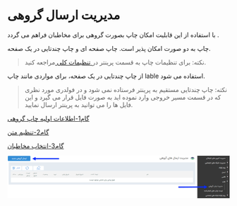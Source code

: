 # مدیریت ارسال گروهی

با استفاده از این قابلیت امکان چاپ بصورت گروهی برای مخاطبان فراهم می گردد .

چاپ به دو صورت امکان پذیر است. چاپ صفحه ای و چاپ چندتایی در یک صفحه.

> نکته: برای تنظیمات چاپ به قسمت پرینتر در[ تنظیمات کلی ](https://github.com/1stco/PayamGostarDocs/blob/master/Help/Settings/General-settings/printer/printer.md) مراجعه کنید.

از چاپ چندتایی در یک صفحه، برای مواردی مانند چاپ lable استفاده می شود.

> نکته: چاپ چندتایی مستقیم به پرینتر فرستاده نمی شود و در فولدری مورد نظری که در قسمت مسیر خروجی  وارد نموده اید به صورت فایل قرار می گیرد و این فایل ها را می توانید به پرینتر ارسال نمایید.

[گام1-اطلاعات اولیه چاپ گروهی](https://github.com/1stco/PayamGostarDocs/blob/master/Help/Marketing/print/group-sending-print/1-avalie-print/1-avalie-print.md)

[گام2-تنظیم متن](https://github.com/1stco/PayamGostarDocs/blob/master/Help/Marketing/print/group-sending-print/2-tanzimmatn-print/2-tanzimmatn-print.md)

[گام3-انتخاب مخاطبان](https://github.com/1stco/PayamGostarDocs/blob/master/Help/Marketing/print/group-sending-print/3-mokhatab-print/3-mokhatab-print.md)

![](advertising-sendingprint-home.png)

